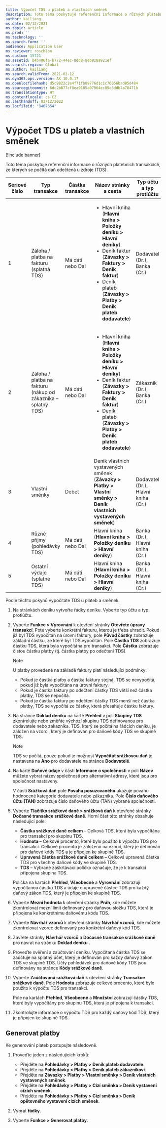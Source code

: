 ```yaml
---
title: Výpočet TDS u plateb a vlastních směnek
description: Toto téma poskytuje referenční informace o různých platebních transakcích, ze kterých se počítá daň odečtená u zdroje (TDS).
author: kailiang
ms.date: 02/12/2021
ms.topic: article
ms.prod: ''
ms.technology: ''
ms.search.form: ''
audience: Application User
ms.reviewer: roschlom
ms.custom: 15721
ms.assetid: b4b406fa-b772-44ec-8dd8-8eb818a921ef
ms.search.region: Global
ms.author: kailiang
ms.search.validFrom: 2021-02-12
ms.dyn365.ops.version: AX 10.0.17
ms.openlocfilehash: d5c9822c2e4f71fb89776d1c1c76056bad85d484
ms.sourcegitcommit: 6dc2b877cf8ea9185a07964ec05c5ddb7a78471b
ms.translationtype: HT
ms.contentlocale: cs-CZ
ms.lasthandoff: 03/12/2022
ms.locfileid: "8407654"
---
```

# <a name="tds-calculation-on-payments-and-promissory-notes"></a>Výpočet TDS u plateb a vlastních směnek

[!include [banner](../includes/banner.md)]

Toto téma poskytuje referenční informace o různých platebních transakcích, ze kterých se počítá daň odečtená u zdroje (TDS).

| Sériové číslo | Typ transakce | Částka transakce | Název stránky a cesta | Typ účtu a typ protiúčtu |
|---------------|------------------|--------------------|--------------------|--------------------------------------|
| 1             | Záloha / platba na fakturu (splatná TDS) | Má dáti nebo Dal | <ul><li>Hlavní kniha (**Hlavní kniha \> Položky deníku \> Hlavní deníky**)</li><li>Deník faktur (**Závazky \> Faktury \> Deník faktur**)</li><li>Deník plateb (**Závazky \> Platby \> Deník plateb dodavatele**)</li></ul> | Dodavatel (Dr.), Banka (Cr.) |
| 2             | Záloha / platba na fakturu (nákup od zákazníka – splatný TDS) | Má dáti nebo Dal | <ul><li>Hlavní kniha (**Hlavní kniha \> Položky deníku \> Hlavní deníky**)</li><li>Deník faktur (**Závazky \> Faktury \> Deník faktur**)</li><li>Deník plateb (**Závazky \> Platby \> Deník plateb dodavatele**)</li></ul> | Zákazník (Dr.), Banka (Cr.) |
| 3             | Vlastní směnky | Debet | Deník vlastních vystavených směnek (**Závazky \> Platby \> Vlastní směnky \> Deník vlastních vystavených směnek**) | Dodavatel (Dr.), Hlavní kniha (Cr.) |
| 4             | Různé příjmy (pohledávky TDS) | Má dáti nebo Dal | Hlavní kniha (**Hlavní kniha \> Položky deníku \> Hlavní deníky**) | Banka (Dr.), Hlavní kniha (Cr.) |
| 5             | Ostatní výdaje (splatné TDS) | Má dáti nebo Dal | Hlavní kniha (**Hlavní kniha \> Položky deníku \> Hlavní deníky**) | Banka (Dr.), Hlavní kniha (Cr.) |

Podle těchto pokynů vypočítáte TDS u plateb a směnek.

1. Na stránkách deníku vytvořte řádky deníku. Vyberte typ účtu a typ protiúčtu.
2. Vyberte **Funkce \> Vyrovnání** k otevření stránky **Otevřete úpravy transakcí**. Poté vyberte konkrétní fakturu, kterou je třeba uhradit. Pokud již byl TDS vypočítán na úrovni faktury, pole **Původ částky** zobrazuje základní částku, ze které byl TDS vypočítán. Pole **Částka TDS** zobrazuje částku TDS, která byla vypočítána pro transakci. Pole **Částka** zobrazuje čistou částku platby (tj. částka platby po odečtení TDS).

    > [!NOTE]
    > U platby provedené na základě faktury platí následující podmínky:
    >
    > - Pokud je částka platby a částka faktury stejná, TDS se nevypočítá, pokud již byla vypočítána na úrovni faktury.
    > - Pokud je částka faktury po odečtení částky TDS větší než částka platby, TDS se nepočítá.
    > - Pokud je částka faktury po odečtení částky TDS menší než částka platby, TDS se vypočítá ze částky, která přesahuje částku faktury.

3. Na stránce **Doklad deníku** na kartě **Přehled** v poli **Skupiny TDS** zkontrolujte nebo změňte výchozí skupinu TDS definovanou pro dodavatele nebo zákazníka. TDS, který se počítá na řádcích deníku, je založen na vzorci, který je definován pro daňové kódy TDS ve skupině TDS.

    > [!NOTE]
    > TDS se počítá, pouze pokud je možnost **Vypočítat srážkovou daň** je nastavena na **Ano** pro dodavatele na stránce **Dodavatelé**.

4. Na kartě **Daňové údaje** v části **Informace o společnosti** v poli **Název** můžete vybrat název společnosti pro alternativní adresy, které jsou pro společnost nastaveny.

    V části **Srážková daň** pole **Povaha posuzovaného** ukazuje povahu hodnocené kategorie dodavatele nebo zákazníka. Pole **Číslo daňového účtu (TAN)** zobrazuje číslo daňového účtu (TAN) vybrané společnosti.

5. Vyberte **Tlačítko srážkové daně \> srážková daň** k otevřené stránky **Dočasné transakce srážkové daně**. Horní část této stránky obsahuje následující pole:

    - **Částka srážkové daně celkem** – Celková TDS, která byla vypočítána pro transakci pro skupinu TDS.
    - **Hodnota** – Celkové procento, které bylo použito k výpočtu TDS pro transakci. Celkové procento je založeno na vzorci, který je definován pro daňové kódy TDS a je připojen ke skupině TDS.
    - **Upravená částka srážkové daně celkem** – Celková upravená částka TDS pro všechny daňové kódy ve skupině TDS.
    - **TDS** – Vybrané zaškrtávací políčko označuje, že je k transakci připojena skupina TDS.

    Políčka na kartách **Přehled**, **Všeobecné** a **Vyrovnání** zobrazují vypočítanou částku TDS a údaje o upravené částce TDS pro každý daňový zákon TDS, který je připojen ke skupině TDS.

6. Vyberte **Mezní hodnota** k otevření stránky **Práh**, kde můžete zkontrolovat mezní limit definovaný pro daňovou složku TDS, která je připojena ke konkrétnímu daňovému kódu TDS.
7. Vyberte **Návrhář vzorců** k otevření stránky **Návrhář vzorců**, kde můžete zkontrolovat vzorec definovaný pro konkrétní daňový kód TDS.
8. Zavřete stránky **Návrhář vzorců** a **Dočasné transakce srážkové daně** pro návrat na stránku **Doklad deníku** .
9. Proveďte ověření a zaúčtování deníku. Vypočítaná částka TDS se zaúčtuje na splatný účet, který je definován pro každý daňový zákon TDS ve skupině TDS. Účty pohledávek pro daňové kódy TDS jsou definovány na stránce **Kódy srážkové daně**.
10. Vyberte **Zaúčtovaná srážková daň** k otevření stránky **Transakce srážkové daně**. Pole **Hodnota** zobrazuje celkové procento, které bylo použito k výpočtu TDS pro transakci.

    Pole na kartách **Přehled**, **Všeobecné** a **Množství** zobrazují částky TDS, které byly vypočítány pro skupinu TDS, která je připojena k transakci.

11. Zkontrolujte informace o výpočtu TDS pro každý daňový kód TDS, který je připojen ke skupině TDS.

## <a name="generate-payments"></a>Generovat platby

Ke generování plateb postupujte následovně.

1. Proveďte jeden z následujících kroků:

    - Přejděte na **Pohledávky \> Platby \> Deník plateb dodavatele**.
    - Přejděte na **Pohledávky \> Platby \> Deník plateb zákazníkovi**.
    - Přejděte na **Závazky \> Platby \> Vlastní směnky \> Deník vlastních vystavených směnek**.
    - Přejděte na **Pohledávky \> Platby \> Cizí směnka \> Deník vystavení cizích směnek**.
    - Přejděte na **Pohledávky \> Platby \> Cizí směnka \> Deník opětovného vystavení cizích směnek**.

2. Vybrat **řádky**.
3. Vyberte **Funkce \> Generovat platby**.
